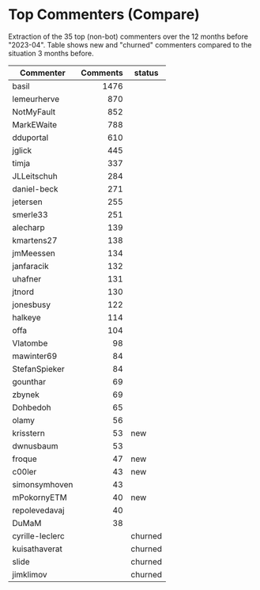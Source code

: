 # Top Commenters (Compare)

Extraction of the 35 top (non-bot) commenters 
over the 12 months before "2023-04".
Table shows new and "churned" commenters compared 
to the situation 3 months before.


| Commenter       | Comments | status  |
| --------------- | -------: | ------- |
| basil           |     1476 |         |
| lemeurherve     |      870 |         |
| NotMyFault      |      852 |         |
| MarkEWaite      |      788 |         |
| dduportal       |      610 |         |
| jglick          |      445 |         |
| timja           |      337 |         |
| JLLeitschuh     |      284 |         |
| daniel-beck     |      271 |         |
| jetersen        |      255 |         |
| smerle33        |      251 |         |
| alecharp        |      139 |         |
| kmartens27      |      138 |         |
| jmMeessen       |      134 |         |
| janfaracik      |      132 |         |
| uhafner         |      131 |         |
| jtnord          |      130 |         |
| jonesbusy       |      122 |         |
| halkeye         |      114 |         |
| offa            |      104 |         |
| Vlatombe        |       98 |         |
| mawinter69      |       84 |         |
| StefanSpieker   |       84 |         |
| gounthar        |       69 |         |
| zbynek          |       69 |         |
| Dohbedoh        |       65 |         |
| olamy           |       56 |         |
| krisstern       |       53 | new     |
| dwnusbaum       |       53 |         |
| froque          |       47 | new     |
| c00ler          |       43 | new     |
| simonsymhoven   |       43 |         |
| mPokornyETM     |       40 | new     |
| repolevedavaj   |       40 |         |
| DuMaM           |       38 |         |
| cyrille-leclerc |          | churned |
| kuisathaverat   |          | churned |
| slide           |          | churned |
| jimklimov       |          | churned |
